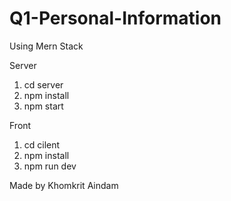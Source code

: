 ﻿# Q1-Personal-Information
Using Mern Stack

Server
1. cd server
2. npm install
3. npm start

Front
1. cd cilent 
2. npm install
3. npm run dev

Made by Khomkrit Aindam
